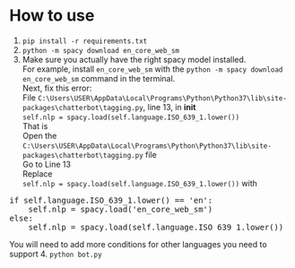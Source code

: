 # How to use

1. `pip install -r requirements.txt`
2. `python -m spacy download en_core_web_sm`
3. Make sure you actually have the right spacy model installed.<br> For example, install `en_core_web_sm` with the `python -m spacy download en_core_web_sm` command in the terminal.<br>
Next, fix this error:<br>
File `C:\Users\USER\AppData\Local\Programs\Python\Python37\lib\site-packages\chatterbot\tagging.py`, line 13, in __init__<br>
    `self.nlp = spacy.load(self.language.ISO_639_1.lower())`<br>
That is<br>
Open the `C:\Users\USER\AppData\Local\Programs\Python\Python37\lib\site-packages\chatterbot\tagging.py` file<br>
    Go to Line 13<br>
    Replace<br>
    `self.nlp = spacy.load(self.language.ISO_639_1.lower())` with<br>
<pre>if self.language.ISO_639_1.lower() == 'en':
	self.nlp = spacy.load('en_core_web_sm')
else:
    self.nlp = spacy.load(self.language.ISO_639_1.lower())</pre>
    
You will need to add more conditions for other languages you need to support
4. `python bot.py`
